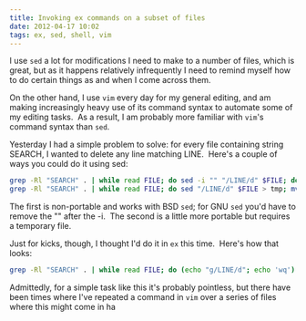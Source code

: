 ```yaml
---
title: Invoking ex commands on a subset of files
date: 2012-04-17 10:02
tags: ex, sed, shell, vim
---
```


I use `sed` a lot for modifications I need to make to a number of
files, which is great, but as it happens relatively infrequently I need to
remind myself how to do certain things as and when I come across them.

On the other hand, I use `vim` every day for my general editing, and
am making increasingly heavy use of its command syntax to automate some of my
editing tasks.  As a result, I am probably more familiar with `vim`'s
command syntax than `sed`.

Yesterday I had a simple problem to solve: for every file containing string
SEARCH, I wanted to delete any line matching LINE.  Here's a couple of ways you
could do it using sed:

``` bash
grep -Rl "SEARCH" . | while read FILE; do sed -i "" "/LINE/d" $FILE; done
grep -Rl "SEARCH" . | while read FILE; do sed "/LINE/d" $FILE > tmp; mv tmp $FILE ; done
```

The first is non-portable and works with BSD `sed`; for GNU
`sed` you'd have to remove the "" after the -i.  The second is a
little more portable but requires a temporary file.

Just for kicks, though, I thought I'd do it in `ex` this time. 
Here's how that looks:

``` bash
grep -Rl "SEARCH" . | while read FILE; do (echo "g/LINE/d"; echo 'wq') | ex -s FILE; done
```

Admittedly, for a simple task like this it's probably pointless, but there have
been times where I've repeated a command in `vim` over a series of
files where this might come in ha
